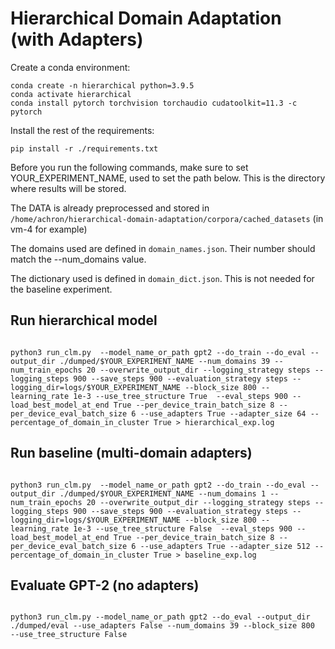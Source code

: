# Hierarchical Domain Adaptation (with Adapters) 


Create a conda environment:

```
conda create -n hierarchical python=3.9.5
conda activate hierarchical
conda install pytorch torchvision torchaudio cudatoolkit=11.3 -c pytorch
```

Install the rest of the requirements:

```
pip install -r ./requirements.txt
```


Before you run the following commands, make sure to set YOUR_EXPERIMENT_NAME, used to set the path below. This is the directory where results will be stored.

The DATA is already preprocessed and stored in ```/home/achron/hierarchical-domain-adaptation/corpora/cached_datasets``` (in vm-4 for example)

The domains used are defined in ```domain_names.json```. Their number should match the --num_domains value.

The dictionary used is defined in ```domain_dict.json```. This is not needed for the baseline experiment. 


## Run hierarchical model 

```

python3 run_clm.py  --model_name_or_path gpt2 --do_train --do_eval --output_dir ./dumped/$YOUR_EXPERIMENT_NAME --num_domains 39 --num_train_epochs 20 --overwrite_output_dir --logging_strategy steps --logging_steps 900 --save_steps 900 --evaluation_strategy steps --logging_dir=logs/$YOUR_EXPERIMENT_NAME --block_size 800 --learning_rate 1e-3 --use_tree_structure True  --eval_steps 900 --load_best_model_at_end True --per_device_train_batch_size 8 --per_device_eval_batch_size 6 --use_adapters True --adapter_size 64 --percentage_of_domain_in_cluster True > hierarchical_exp.log 

```


## Run baseline (multi-domain adapters)

```

python3 run_clm.py  --model_name_or_path gpt2 --do_train --do_eval --output_dir ./dumped/$YOUR_EXPERIMENT_NAME --num_domains 1 --num_train_epochs 20 --overwrite_output_dir --logging_strategy steps --logging_steps 900 --save_steps 900 --evaluation_strategy steps --logging_dir=logs/$YOUR_EXPERIMENT_NAME --block_size 800 --learning_rate 1e-3 --use_tree_structure False  --eval_steps 900 --load_best_model_at_end True --per_device_train_batch_size 8 --per_device_eval_batch_size 6 --use_adapters True --adapter_size 512 --percentage_of_domain_in_cluster True > baseline_exp.log

```

## Evaluate GPT-2 (no adapters)

```

python3 run_clm.py --model_name_or_path gpt2 --do_eval --output_dir ./dumped/eval --use_adapters False --num_domains 39 --block_size 800   --use_tree_structure False

```
